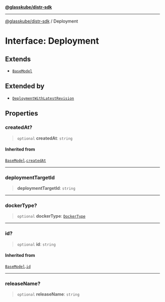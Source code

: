 [**@glasskube/distr-sdk**](../README.md)

---

[@glasskube/distr-sdk](../README.md) / Deployment

# Interface: Deployment

## Extends

- [`BaseModel`](BaseModel.md)

## Extended by

- [`DeploymentWithLatestRevision`](DeploymentWithLatestRevision.md)

## Properties

### createdAt?

> `optional` **createdAt**: `string`

#### Inherited from

[`BaseModel`](BaseModel.md).[`createdAt`](BaseModel.md#createdat)

---

### deploymentTargetId

> **deploymentTargetId**: `string`

---

### dockerType?

> `optional` **dockerType**: [`DockerType`](../type-aliases/DockerType.md)

---

### id?

> `optional` **id**: `string`

#### Inherited from

[`BaseModel`](BaseModel.md).[`id`](BaseModel.md#id)

---

### releaseName?

> `optional` **releaseName**: `string`
